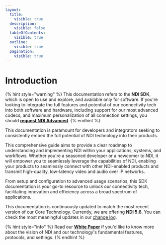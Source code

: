 ```yaml
---
layout:
  title:
    visible: true
  description:
    visible: false
  tableOfContents:
    visible: true
  outline:
    visible: true
  pagination:
    visible: true
---
```


# Introduction

{% hint style="warning" %}
This documentation refers to the **NDI SDK**, which is open to use and explore, and available only for software. If you're looking to integrate the full features and potential of our connectivity tech into both software and hardware, including support for our most advanced codecs, and maximum personalization of all connection settings, you should [**request NDI Advanced**](https://ndi.video/tech).
{% endhint %}

This documentation is paramount for developers and integrators seeking to consistently embed the full potential of NDI technology into their products.&#x20;

This comprehensive guide aims to provide a clear roadmap to understanding and implementing NDI within your applications, systems, and workflows. Whether you're a seasoned developer or a newcomer to NDI, it will empower you to seamlessly leverage the capabilities of NDI, enabling your products to seamlessly connect with other NDI-enabled products and transmit high-quality, low-latency video and audio over IP networks.&#x20;

From setup and configuration to advanced usage scenarios, this SDK documentation is your go-to resource to unlock our connectivity tech, facilitating innovation and efficiency across a broad spectrum of applications.

This documentation is continuously updated to match the most recent version of our Core Technology. Currently, we are offering **NDI 5.6**. You can check the most meaningful updates in our [change log](1.-release-notes.md).

{% hint style="info" %}
Read our [**White Paper**](broken-reference) if you'd like to know more about the vision of NDI and our technology's fundamental features, protocols, and settings.
{% endhint %}

